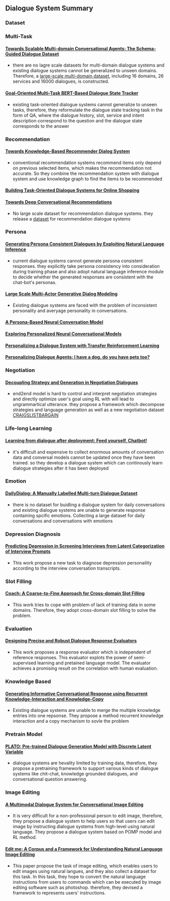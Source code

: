 ## Dialogue  System Summary

### Dataset

### Multi-Task

#### [Towards Scalable Multi-domain Conversational Agents: The Schema-Guided Dialogue Dataset](https://arxiv.org/abs/1909.05855)
- there are no lagre scale datasets for multi-domain dialogue systems and existing dialogue systems cannot be generalized to unseen domains. Therefore, a [large-scale multi-domain dataset](https://github.com/google-research-datasets/dstc8-schema-guided-dialogue), including 16 domains, 26 services and  16000 dialogues, is constructed.
  

#### [Goal-Oriented Multi-Task BERT-Based Dialogue State Tracker](https://arxiv.org/abs/2002.02450)
- existing task-oriented dialogue systems cannot generalize to unseen tasks, therefore, they reformulate the dialogue state tracking task in the form of QA, where the dialogue history, slot, service and intent description correspond to the question and the dialogue state corresponds to the answer

### Recommendation
#### [Towards Knowledge-Based Recommender Dialog System](https://arxiv.org/abs/1908.05391)
 - conventional recommendation systems recommend items only depend on previous selected items, which makes the recommendation not accurate. So they combine the recommendation system with dialogue system and use knowledge graph to find the items to be recommended
 
#### [Building Task-Oriented Dialogue Systems for Online Shopping]([file:///home/vengin/Downloads/14261-66459-1-PB.pdf](file:///home/vengin/Downloads/14261-66459-1-PB.pdf))

#### [Towards Deep Conversational Recommendations](https://arxiv.org/abs/1908.05391)
- No large scale dataset for recommendation dialogue systems. they release a [dataset](https://redialdata.github.io/website/) for recommendation dialogue systems 
  

### Persona

#### [Generating Persona Consistent Dialogues by Exploiting Natural Language Inference](https://arxiv.org/abs/1911.05889)
- current dialogue systems cannot generate persona consistent responses. they explicitly take persona consistency into consideration during training phase and also adopt natural language inference module to decide whether the generated responses are consistent with the chat-bot's personas.
  
#### [Large Scale Multi-Actor Generative Dialog Modeling](https://www.aclweb.org/anthology/2020.acl-main.8.pdf)
- Existing dialogue systems are faced with the problem of inconsistent personality and averyage personality in conversations. 
  
#### [A Persona-Based Neural Conversation Model](https://www.aclweb.org/anthology/P16-1094/)

#### [Exploring Personalized Neural Conversational Models](https://www.ijcai.org/Proceedings/2017/521)

#### [Personalizing a Dialogue System with Transfer Reinforcement Learning](https://arxiv.org/abs/1610.02891)

#### [Personalizing Dialogue Agents: I have a dog, do you have pets too?](https://arxiv.org/pdf/1801.07243.pdf)

### Negotiation 

#### [Decoupling Strategy and Generation in Negotiation Dialogues](https://arxiv.org/pdf/1808.09637.pdf)
- end2end model is hard to control and interpret negotiation strategies and directly optimize user's goal using RL with will lead to ungrammartical utterance. they propose a framework which decompose strategies and language generation as well as a new negotiation dataset [CRAIGSLISTBARGAIN](https://stanfordnlp.github.io/cocoa/)


### Life-long Learning
#### [Learning from dialogue after deployment: Feed yourself, Chatbot!](https://www.aclweb.org/anthology/P19-1358/)
- it's difficult and expensive to collect enormous amounts of conversation data and conversal models cannot be updated once they have been trained. so they develop a dialogue system which can continously learn dialogue strategies after it has been deployed
  
  
### Emotion
#### [DailyDialog: A Manually Labelled Multi-turn Dialogue Dataset](https://www.aclweb.org/anthology/I17-1099/)
- there is no dataset for buidling a dialogue system for daily conversations and existing dialogue systems are unable to generate response containing spcific emotions. Collecting a large dataset for daily conversations and conversations with emotions
  
### Depression Diagnosis
#### [Predicting Depression in Screening Interviews from Latent Categorization of Interview Prompts](https://www.aclweb.org/anthology/2020.acl-main.2/)
- This work propose a new task to diagnose depression personaility according to the interview conversation transcripts.

### Slot Filling
#### [Coach: A Coarse-to-Fine Approach for Cross-domain Slot Filling](https://www.aclweb.org/anthology/2020.acl-main.3.pdf)
- This work tries to cope with problem of lack of training data in some domains. Therefore, they adopt cross-domain slot filling to solve the problem.


### Evaluation
#### [Designing Precise and Robust Dialogue Response Evaluators](https://www.aclweb.org/anthology/2020.acl-main.4.pdf)
- This work proposes a response evaluator which is independent of reference responses. This evaluator explots the power of semi-supervised learning and pretained language model. The evaluator achieves a promising result on the correlation with human evaluation.



### Knowledge Based
#### [Generating Informative Conversational Response using Recurrent Knowledge-Interaction and Knowledge-Copy](https://www.aclweb.org/anthology/2020.acl-main.6.pdf)
- Existing dialogue systems are unable to merge the multiple knowledge entries into one repsonse. They propose a method recurrent knowledge interaction and a copy mechanism to sovle the problem


### Pretrain Model
#### [PLATO: Pre-trained Dialogue Generation Model with Discrete Latent Variable](https://www.aclweb.org/anthology/2020.acl-main.9.pdf)
- dialogue systems are hevality limited by training data, therefore, they propose a pretraining framework to support various kinds of dialogue systems like chit-chat, knowledge grounded dialogues, and conversational question answering. 

### Image Editing
#### [A Multimodal Dialogue System for Conversational Image Editing](https://arxiv.org/pdf/2002.06484.pdf)
- It is very difficult for a non-professional person to edit image, therefore, they propose a dialogue system to help users so that users can edit image by instructing dialogue systems from high-level using natural language. They propose a dialogue system based on POMP model and RL method.  

#### [Edit me: A Corpus and a Framework for Understanding Natural Language Image Editing](https://www.aclweb.org/anthology/L18-1683.pdf)
- This paper propose the task of image editing, which enables users to edit images using natural langues, and they also collect a dataset for this task. In this task, they hope to convert the natural language instructions from users to commands which can be executed by image editing software such as photoshop. therefore, they devised a framework to represents users' instructions.
